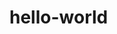 # hello-world

<!DOCTYPE HTML>
<html>

<head>
  <meta charset="utf-8">
</head>

<body>

  <script>
    alert('Я - JavaScript');
  </script>

</body>

</html>
